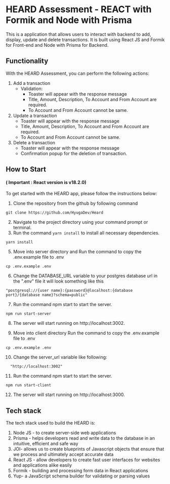 # HEARD Assessment - REACT with Formik and Node with Prisma

This is a application that allows users to interact with backend to add, display, update and delete transactions. It is built using React JS and Formik for Front-end and Node with Prisma for Backend.

## Functionality

With the HEARD Assessment, you can perform the following actions:

1. Add a transaction
   - Validation:
     - Toaster will appear with the response message
     - Title, Amount, Description, To Account and From Account are required.
     - To Account and From Account cannot be same.
2. Update a transaction
     - Toaster will appear with the response message
     - Title, Amount, Description, To Account and From Account are required.
     - To Account and From Account cannot be same.
3. Delete a transaction
     - Toaster will appear with the response message
     - Confirmation popup for the deletion of transaction.

## How to Start

#### ( **Important** : React version is v18.2.0)

To get started with the HEARD app, please follow the instructions below:

1. Clone the repository from the github by following command

```
git clone https://github.com/HyugaDev/Heard
```

2. Navigate to the project directory using your command prompt or terminal.
3. Run the command `yarn install` to install all necessary dependencies.

```ssh
yarn install
```

5. Move into server directory and Run the command to copy the .env.example file to .env

```ssh
cp .env.example .env
```
6. Change the DATABASE_URL variable to your postgres database url in the ".env" file
it will look something like this
```ssh
"postgresql://{user name}:{password}@localhost:{database port}/{database name}?schema=public"
```
7. Run the command npm start to start the server.

```ssh
npm run start-server
```

8. The server will start running on http://localhost:3002.


9. Move into client directory Run the command to copy the .env.example file to .env

```ssh
cp .env.example .env
```
10. Change the server_url variable like following:
```ssh
  "http://localhost:3002"
```
11. Run the command npm start to start the server.

```ssh
npm run start-client
```

12. The server will start running on http://localhost:3000.



## Tech stack

The tech stack used to build the HEARD is:

1. Node JS - to create server-side web applications
2. Prisma - helps developers read and write data to the database in an intuitive, efficient and safe way
3. JOI- allows us to create blueprints of Javascript objects that ensure that we process and ultimately accept accurate data
4. React JS - allow developers to create fast user interfaces for websites and applications alike easily
5. Formik - building and processing form data in React applications
6. Yup- a JavaScript schema builder for validating or parsing values
